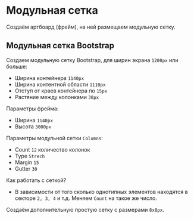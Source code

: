 # Модульная сетка
Создаём артбоард (фрейм), на ней размещаем модульную сетку.

## Модульная сетка Bootstrap
Создаем модульную сетку Bootstrap, для ширин экрана `1200px` или больше:
- Ширина контейнера `1140px`
- Ширина контентной области `1110px`
- Отступ от краев контейнера по `15px`
- Растяние между колонками `30px`

Параметры фрейма:
- Ширина `1140px`
- Высота `3000px`

Параметры модульной сетки `Columns`:
- Count `12` количество колонок
- Type `Strech`
- Margin `15`
- Gutter `30`

Как работать с сеткой?
- В зависимости от того сколько однотипных элементов находятся в секторе `2, 3, 4` и т.д. Меняем `Count` на такое же число.

Создаём дополнительную простую сетку с размерами `8x8px`.
